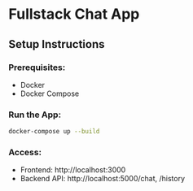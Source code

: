 # Fullstack Chat App

## Setup Instructions

### Prerequisites:
- Docker
- Docker Compose

### Run the App:
```bash
docker-compose up --build
```

### Access:
- Frontend: http://localhost:3000
- Backend API: http://localhost:5000/chat, /history